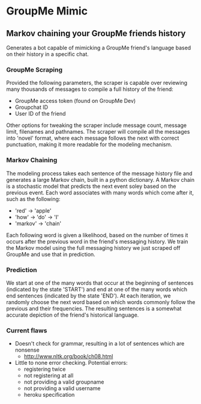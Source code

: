 # GroupMe Mimic

## Markov chaining your GroupMe friends history

Generates a bot capable of mimicking a GroupMe friend's language based on their history in a specific chat.

### GroupMe Scraping

Provided the following parameters, the scraper is capable over reviewing many thousands of messages to compile a full history of the friend:
- GroupMe access token (found on GroupMe Dev)
- Groupchat ID
- User ID of the friend

Other options for tweaking the scraper include message count, message limit, filenames and pathnames.
The scraper will compile all the messages into 'novel' format, where each message follows the next with correct punctuation, making it more readable for the modeling mechanism.

### Markov Chaining

The modeling process takes each sentence of the message history file and generates a large Markov chain, built in a python dictionary. A Markov chain is a stochastic model that predicts the next event soley based on the previous event. Each word associates with many words which come after it, such as the following:
- 'red' -> 'apple'
- 'how' -> 'do' -> 'I'
- 'markov' -> 'chain'

Each following word is given a likelihood, based on the number of times it occurs after the previous word in the friend's messaging history.
We train the Markov model using the full messaging history we just scraped off GroupMe and use that in prediction.

### Prediction

We start at one of the many words that occur at the beginning of sentences (indicated by the state 'START') and end at one of the many words which end sentences (indicated by the state 'END'). At each iteration, we randomly choose the next word based on which words commonly follow the previous and their frequencies. The resulting sentences is a somewhat accurate depiction of the friend's historical language.


### Current flaws
- Doesn't check for grammar, resulting in a lot of sentences which are nonsense
    - http://www.nltk.org/book/ch08.html
- Little to none error checking. Potential errors:
    - registering twice
    - not registering at all
    - not providing a valid groupname
    - not providing a valid username
    - heroku specification

